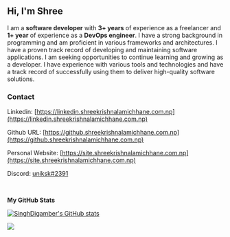 ## Hi, I'm Shree

I am a **software developer** with **3+ years** of experience as a freelancer and **1+ year** of experience as a **DevOps engineer**. I have a strong background in programming and am proficient in various frameworks and architectures. I have a proven track record of developing and maintaining software applications. I am seeking opportunities to continue learning and growing as a developer. I have experience with various tools and technologies and have a track record of successfully using them to deliver high-quality software solutions.

### Contact

Linkedin: [https://linkedin.shreekrishnalamichhane.com.np](https://linkedin.shreekrishnalamichhane.com.np)

Github URL: [https://github.shreekrishnalamichhane.com.np](https://github.shreekrishnalamichhane.com.np)

Personal Website: [https://site.shreekrishnalamichhane.com.np](https://site.shreekrishnalamichhane.com.np)

Discord: [uniksk#2391](https://discord.shreekrishnalamichhane.com.np/)

<br>


<b>My GitHub Stats</b>

<a href="http://www.github.com/shreekrishnalamichhane"><img src="https://github-readme-stats.vercel.app/api?username=shreekrishnalamichhane&show_icons=true&hide=&count_private=true&title_color=0891b2&text_color=ffffff&icon_color=0891b2&bg_color=1c1917&hide_border=true&show_icons=true" alt="SinghDigamber's GitHub stats" /></a>

<a href="http://www.github.com/shreekrishnalamichhane"><img src="https://github-readme-streak-stats.herokuapp.com/?user=shreekrishnalamichhane&stroke=ffffff&background=1c1917&ring=0891b2&fire=0891b2&currStreakNum=ffffff&currStreakLabel=0891b2&sideNums=ffffff&sideLabels=ffffff&dates=ffffff&hide_border=true" /></a>
